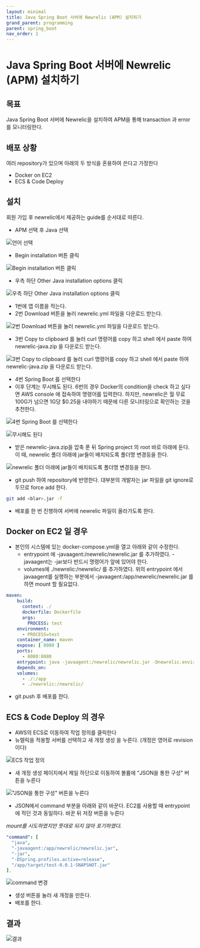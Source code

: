 ```yaml
---
layout: minimal
title: Java Spring Boot 서버에 Newrelic (APM) 설치하기
grand_parent: programming
parent: spring_boot
nav_order: 1
---
```


# Java Spring Boot 서버에 Newrelic (APM) 설치하기

## 목표

Java Spring Boot 서버에 Newrelic을 설치하여 APM을 통해 transaction 과 error 를 모니터링한다.

## 배포 상황

여러 repository가 있으며 아래의 두 방식을 혼용하여 쓴다고 가정한다

- Docker on EC2
- ECS & Code Deploy

## 설치

회원 가입 후 newrelic에서 제공하는 guide를 순서대로 따른다.

- APM 선택 후 Java 선택

![언어 선택](/assets/images/install-newrelic-on-spring-boot.jpeg)

- Begin installation 버튼 클릭

![Begin installation 버튼 클릭](/assets/images/install-newrelic-on-spring-boot1.jpeg)

- 우측 하단 Other Java installation options 클릭

![우측 하단 Other Java installation options 클릭](/assets/images/install-newrelic-on-spring-boot2.jpeg)

- 1번에 앱 이름을 적는다.
- 2번 Download 버튼을 눌러 newrelic.yml 파일을 다운로드 받는다.

![2번 Download 버튼을 눌러 newrelic.yml 파일을 다운로드 받는다.](/assets/images/install-newrelic-on-spring-boot3.jpeg)

- 3번 Copy to clipboard 를 눌러 curl 명령어를 copy 하고 shell 에서 paste 하여 newrelic-java.zip 을 다운로드 받는다.

![3번 Copy to clipboard 를 눌러 curl 명령어를 copy 하고 shell 에서 paste 하여 newrelic-java.zip 을 다운로드 받는다.](/assets/images/install-newrelic-on-spring-boot4.jpeg)

- 4번 Spring Boot 를 선택한다
- 이후 단계는 무시해도 된다. 6번의 경우 Docker의 condition을 check 하고 싶다면 AWS console 에 접속하여 명령어를 입력한다. 하지만, newrelic은 월 무료 100G가 넘으면 1G당 $0.25을 내야하기 때문에 다른 모니터링으로 확인하는 것을 추천한다.

![4번 Spring Boot 를 선택한다](/assets/images/install-newrelic-on-spring-boot5.jpeg)

![무시해도 된다](/assets/images/install-newrelic-on-spring-boot6.jpeg)

- 받은 newrelic-java.zip을 압축 푼 뒤 Spring project 의 root 바로 아래에 둔다. 이 때, newrelic 폴더 아래에 jar들이 배치되도록 폴더명 변경등을 한다.

![newrelic 폴더 아래에 jar들이 배치되도록 폴더명 변경등을 한다.](/assets/images/install-newrelic-on-spring-boot7.jpeg)

- git push 하여 repository에 반영한다. 대부분의 개발자는 jar 파일을 git ignore로 두므로 force add 한다.

```bash
git add <blar>.jar -f
```

- 배포를 한 번 진행하여 서버에 newrelic 파일이 올라가도록 한다.

## Docker on EC2 일 경우

- 본인의 시스템에 있는 docker-compose.yml을 열고 아래와 같이 수정한다.
  - entrypoint 에 -javaagent:/newrelic/newrelic.jar 를 추가하였다. -javaagent는 -jar보다 반드시 명령어가 앞에 있어야 한다.
  - volumes에 ./newrelic:/newrelic/ 를 추가하였다. 위의 entrypoint 에서 javaagent를 실행하는 부분에서 -javaagent:/app/newrelic/newrelic.jar 를 하면 mount 할 필요없다.

```yaml
maven:
    build:
      context: ./
      dockerfile: Dockerfile
      args:
        PROCESS: test
    environment:
      - PROCESS=test
    container_name: maven
    expose: [ 8080 ]
    ports:
      - 8080:8080
    entrypoint: java -javaagent:/newrelic/newrelic.jar -Dnewrelic.environment=test -jar -DSpring.profiles.active=test /app/target/test-0.0.1-SNAPSHOT.jar
    depends_on:
    volumes:
      - ./:/app
      - ./newrelic:/newrelic/
```

- git push 후 배포를 한다.

## ECS & Code Deploy 의 경우

- AWS의 ECS로 이동하여 작업 정의를 클릭한다
- 뉴렐릭을 적용할 서버를 선택하고 새 개정 생성 을 누른다. (개정은 영어로 revision 이다)

![ECS 작업 정의](/assets/images/install-newrelic-on-spring-boot8.jpeg)

- 새 개정 생성 페이지에서 제일 하단으로 이동하여 볼륨에 "JSON을 통한 구성" 버튼을 누른다

!["JSON을 통한 구성" 버튼을 누른다](/assets/images/install-newrelic-on-spring-boot9.jpeg)

- JSON에서 command 부분을 아래와 같이 바꾼다. EC2를 사용할 때 entrypoint 에 적던 것과 동일하다. 바꾼 뒤 저장 버튼을 누른다

*mount를 시도하였지만 뜻대로 되지 않아 포기하였다.*

```yaml
"command": [
  "java",
  "-javaagent:/app/newrelic/newrelic.jar",
  "-jar",
  "-DSpring.profiles.active=release",
  "/app/target/test-0.0.1-SNAPSHOT.jar"
],
```

![command 변경](/assets/images/install-newrelic-on-spring-boot10.jpeg)

- 생성 버튼을 눌러 새 개정을 만든다.
- 배포를 한다.

## 결과

![결과](/assets/images/install-newrelic-on-spring-boot11.jpeg)
